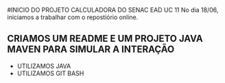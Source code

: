 #INICIO DO PROJETO CALCULADORA DO SENAC EAD UC 11
No dia 18/06, iniciamos a trabalhar com o repostiório online.
## CRIAMOS UM README E UM PROJETO JAVA MAVEN PARA SIMULAR A INTERAÇÃO
- UTILIZAMOS JAVA
- UTILIZAMOS GIT BASH

